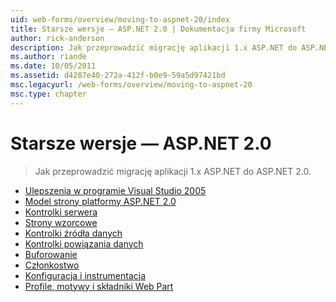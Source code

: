 ```yaml
---
uid: web-forms/overview/moving-to-aspnet-20/index
title: Starsze wersje — ASP.NET 2.0 | Dokumentacja firmy Microsoft
author: rick-anderson
description: Jak przeprowadzić migrację aplikacji 1.x ASP.NET do ASP.NET 2.0.
ms.author: riande
ms.date: 10/05/2011
ms.assetid: d4287e40-272a-412f-b0e9-59a5d97421bd
msc.legacyurl: /web-forms/overview/moving-to-aspnet-20
msc.type: chapter
---
```

<a name="older-versions---aspnet-20"></a>Starsze wersje — ASP.NET 2.0
====================
> Jak przeprowadzić migrację aplikacji 1.x ASP.NET do ASP.NET 2.0.


- [Ulepszenia w programie Visual Studio 2005](improvements-in-visual-studio-2005.md)
- [Model strony platformy ASP.NET 2.0](the-asp-net-2-0-page-model.md)
- [Kontrolki serwera](server-controls.md)
- [Strony wzorcowe](master-pages.md)
- [Kontrolki źródła danych](data-source-controls.md)
- [Kontrolki powiązania danych](data-bound-controls.md)
- [Buforowanie](caching.md)
- [Członkostwo](membership.md)
- [Konfiguracja i instrumentacja](configuration-and-instrumentation.md)
- [Profile, motywy i składniki Web Part](profiles-themes-and-web-parts.md)
